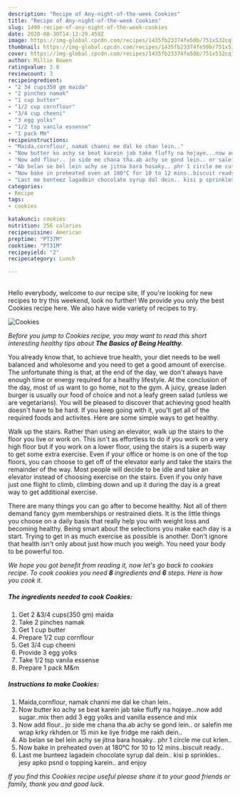```yaml
---
description: "Recipe of Any-night-of-the-week Cookies"
title: "Recipe of Any-night-of-the-week Cookies"
slug: 1490-recipe-of-any-night-of-the-week-cookies
date: 2020-08-30T14:12:29.459Z
image: https://img-global.cpcdn.com/recipes/1435fb23374fe50b/751x532cq70/cookies-recipe-main-photo.jpg
thumbnail: https://img-global.cpcdn.com/recipes/1435fb23374fe50b/751x532cq70/cookies-recipe-main-photo.jpg
cover: https://img-global.cpcdn.com/recipes/1435fb23374fe50b/751x532cq70/cookies-recipe-main-photo.jpg
author: Millie Bowen
ratingvalue: 3.8
reviewcount: 3
recipeingredient:
- "2 34 cups350 gm maida"
- "2 pinches namak"
- "1 cup butter"
- "1/2 cup cornflour"
- "3/4 cup cheeni"
- "3 egg yolks"
- "1/2 tsp vanila essense"
- "1 pack Mm"
recipeinstructions:
- "Maida,cornflour, namak channi me dal ke chan lein.."
- "Now butter ko achy se beat karein jab take fluffy na hojaye...now add sugar..mix then add 3 egg yolks and vanilla essence and mix"
- "Now add flour.. jo side me chana tha.ab achy se gond lein.. or salefin me wrap krky rkhden.or 15 min ke liye fridge me rakh dein.."
- "Ab belan se bel lein achy se jitna bara hosaky.. phr 1 circle me cut krlen.."
- "Now bake in preheated oven at 180°C for 10 to 12 mins..biscuit ready.."
- "Last me bunteez lagadein chocolate syrup dal dein.. kisi p sprinkles.. jesy apko psnd o topping karein.. and enjoy"
categories:
- Recipe
tags:
- cookies

katakunci: cookies 
nutrition: 256 calories
recipecuisine: American
preptime: "PT37M"
cooktime: "PT31M"
recipeyield: "2"
recipecategory: Lunch

---
```

<br>
Hello everybody, welcome to our recipe site, If you're looking for new recipes to try this weekend, look no further! We provide you only the best Cookies recipe here. We also have wide variety of recipes to try.
<br>


![Cookies](https://img-global.cpcdn.com/recipes/1435fb23374fe50b/751x532cq70/cookies-recipe-main-photo.jpg)

<i>Before you jump to Cookies recipe, you may want to read this short interesting healthy tips about <strong>The Basics of Being Healthy</strong>.</i>

You already know that, to achieve true health, your diet needs to be well balanced and wholesome and you need to get a good amount of exercise. The unfortunate thing is that, at the end of the day, we don't always have enough time or energy required for a healthy lifestyle. At the conclusion of the day, most of us want to go home, not to the gym. A juicy, grease laden burger is usually our food of choice and not a leafy green salad (unless we are vegetarians). You will be pleased to discover that achieving good health doesn't have to be hard. If you keep going with it, you'll get all of the required foods and activites. Here are some simple ways to get healthy.

Walk up the stairs. Rather than using an elevator, walk up the stairs to the floor you live or work on. This isn't as effortless to do if you work on a very high floor but if you work on a lower floor, using the stairs is a superb way to get some extra exercise. Even if your office or home is on one of the top floors, you can choose to get off of the elevator early and take the stairs the remainder of the way. Most people will decide to be idle and take an elevator instead of choosing exercise on the stairs. Even if you only have just one flight to climb, climbing down and up it during the day is a great way to get additional exercise. 

There are many things you can go after to become healthy. Not all of them demand fancy gym memberships or restrained diets. It is the little things you choose on a daily basis that really help you with weight loss and becoming healthy. Being smart about the selections you make each day is a start. Trying to get in as much exercise as possible is another. Don't ignore that health isn't only about just how much you weigh. You need your body to be powerful too. 


<i>We hope you got benefit from reading it, now let's go back to cookies recipe. To cook cookies you need <strong>8</strong> ingredients and <strong>6</strong> steps. Here is how you cook it.
</i>

##### The ingredients needed to cook Cookies:

1. Get 2 &amp;3/4 cups(350 gm) maida
1. Take 2 pinches namak
1. Get 1 cup butter
1. Prepare 1/2 cup cornflour
1. Get 3/4 cup cheeni
1. Provide 3 egg yolks
1. Take 1/2 tsp vanila essense
1. Prepare 1 pack M&amp;m


##### Instructions to make Cookies:

1. Maida,cornflour, namak channi me dal ke chan lein..
1. Now butter ko achy se beat karein jab take fluffy na hojaye...now add sugar..mix then add 3 egg yolks and vanilla essence and mix
1. Now add flour.. jo side me chana tha.ab achy se gond lein.. or salefin me wrap krky rkhden.or 15 min ke liye fridge me rakh dein..
1. Ab belan se bel lein achy se jitna bara hosaky.. phr 1 circle me cut krlen..
1. Now bake in preheated oven at 180°C for 10 to 12 mins..biscuit ready..
1. Last me bunteez lagadein chocolate syrup dal dein.. kisi p sprinkles.. jesy apko psnd o topping karein.. and enjoy


<i>If you find this Cookies recipe useful please share it to your good friends or family, thank you and good luck.</i>
